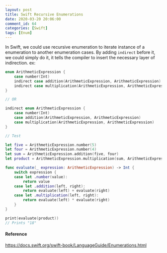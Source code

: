 ```yaml
---
layout: post
title: Swift Recursive Enumerations
date: 2020-03-20 20:06:00
comment_id: 64
categories: [Swift]
tags: [Enum]
---
```


In Swift, we could use recursive enumeration to iterate instance of a enumeration to another enumeration cases. By adding `indirect` before it, we could simply do it, it tells the compiler to insert the necessary layer of indirection. ex:

```swift
enum ArithmeticExpression {
    case number(Int)
    indirect case addition(ArithmeticExpression, ArithmeticExpression)
    indirect case multiplication(ArithmeticExpression, ArithmeticExpression)
}

// OR

indirect enum ArithmeticExpression {
    case number(Int)
    case addition(ArithmeticExpression, ArithmeticExpression)
    case multiplication(ArithmeticExpression, ArithmeticExpression)
}

// Test

let five = ArithmeticExpression.number(5)
let four = ArithmeticExpression.number(4)
let sum = ArithmeticExpression.addition(five, four)
let product = ArithmeticExpression.multiplication(sum, ArithmeticExpression.number(2))

func evaluate(_ expression: ArithmeticExpression) -> Int {
    switch expression {
    case let .number(value):
        return value
    case let .addition(left, right):
        return evaluate(left) + evaluate(right)
    case let .multiplication(left, right):
        return evaluate(left) * evaluate(right)
    }
}

print(evaluate(product))
// Prints "18"
```

#### Reference

<https://docs.swift.org/swift-book/LanguageGuide/Enumerations.html>